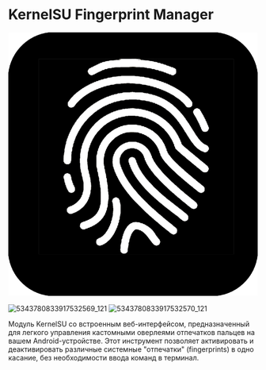 # KernelSU Fingerprint Manager
![FingerPrint](https://github.com/Turbik2/-Fingerprint-Manager/blob/main/image/FingerPrint.png)

![5343780833917532569_121](https://github.com/user-attachments/assets/519582ab-5649-407b-a14d-a18e2c037fdb) ![5343780833917532570_121](https://github.com/user-attachments/assets/9684df65-2dfb-4c2e-ac8b-7f224eb8f09d)

Модуль KernelSU со встроенным веб-интерфейсом, предназначенный для легкого управления кастомными оверлеями отпечатков пальцев на вашем Android-устройстве. Этот инструмент позволяет активировать и деактивировать различные системные "отпечатки" (fingerprints) в одно касание, без необходимости ввода команд в терминал.
